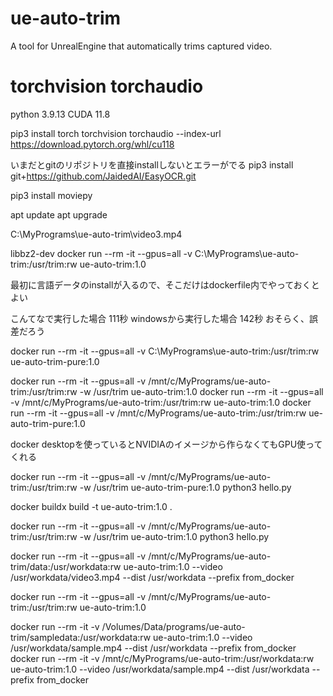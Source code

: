 # ue-auto-trim
A tool for UnrealEngine that automatically trims captured video.





# torchvision torchaudio

python 3.9.13
CUDA 11.8

pip3 install torch torchvision torchaudio --index-url https://download.pytorch.org/whl/cu118

いまだとgitのリポジトリを直接installしないとエラーがでる
pip3 install git+https://github.com/JaidedAI/EasyOCR.git


pip3 install moviepy


apt update
apt upgrade


C:\MyPrograms\ue-auto-trim\video3.mp4

 libbz2-dev
docker run --rm -it  --gpus=all -v C:\MyPrograms\ue-auto-trim\:/usr/trim:rw ue-auto-trim:1.0 


最初に言語データのinstallが入るので、そこだけはdockerfile内でやっておくとよい

こんてなで実行した場合     111秒
windowsから実行した場合  142秒
おそらく、誤差だろう

docker run --rm -it  --gpus=all -v C:\MyPrograms\ue-auto-trim\:/usr/trim:rw ue-auto-trim-pure:1.0


docker run --rm -it --gpus=all -v /mnt/c/MyPrograms/ue-auto-trim:/usr/trim:rw -w /usr/trim ue-auto-trim:1.0
docker run --rm -it --gpus=all -v /mnt/c/MyPrograms/ue-auto-trim:/usr/trim:rw ue-auto-trim:1.0
docker run --rm -it --gpus=all -v /mnt/c/MyPrograms/ue-auto-trim:/usr/trim:rw ue-auto-trim-pure:1.0

docker desktopを使っているとNVIDIAのイメージから作らなくてもGPU使ってくれる


docker run --rm -it --gpus=all -v /mnt/c/MyPrograms/ue-auto-trim:/usr/trim:rw  -w /usr/trim  ue-auto-trim-pure:1.0 python3 hello.py  


docker buildx build -t ue-auto-trim:1.0 .

docker run --rm -it --gpus=all -v /mnt/c/MyPrograms/ue-auto-trim:/usr/trim:rw  -w /usr/trim  ue-auto-trim:1.0 python3 hello.py  



docker run --rm -it --gpus=all -v /mnt/c/MyPrograms/ue-auto-trim/data:/usr/workdata:rw  ue-auto-trim:1.0 --video /usr/workdata/video3.mp4 --dist /usr/workdata --prefix from_docker

docker run --rm -it --gpus=all -v /mnt/c/MyPrograms/ue-auto-trim:/usr/trim:rw  ue-auto-trim:1.0 

docker run --rm -it  -v /Volumes/Data/programs/ue-auto-trim/sampledata:/usr/workdata:rw  ue-auto-trim:1.0 --video /usr/workdata/sample.mp4 --dist /usr/workdata --prefix from_docker
docker run --rm -it  -v /mnt/c/MyPrograms/ue-auto-trim:/usr/workdata:rw  ue-auto-trim:1.0 --video /usr/workdata/sample.mp4 --dist /usr/workdata --prefix from_docker
